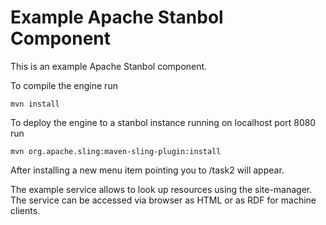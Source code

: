 Example Apache Stanbol Component
===========

This is an example Apache Stanbol component.

To compile the engine run

    mvn install

To deploy the engine to a stanbol instance running on localhost port 8080 run

    mvn org.apache.sling:maven-sling-plugin:install


After installing a new menu item pointing you to /task2 will appear.

The example service allows to look up resources using the site-manager. The 
service can be accessed via browser as HTML or as RDF for machine clients.

